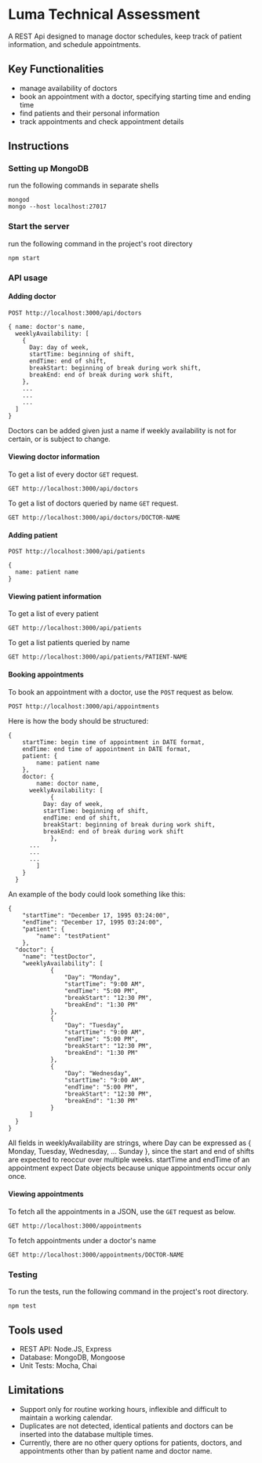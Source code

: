 # Luma Technical Assessment

A REST Api designed to manage doctor schedules, keep track of patient information, and schedule appointments.

## Key Functionalities
* manage availability of doctors
* book an appointment with a doctor, specifying starting time and ending time
* find patients and their personal information
* track appointments and check appointment details

## Instructions

### Setting up MongoDB
run the following commands in separate shells
```
mongod
mongo --host localhost:27017
```

### Start the server
run the following command in the project's root directory
```
npm start
```

### API usage

#### Adding doctor

```
POST http://localhost:3000/api/doctors
```  
```
{ name: doctor's name,
  weeklyAvailability: [
    {
      Day: day of week,
      startTime: beginning of shift,
      endTime: end of shift,
      breakStart: beginning of break during work shift,
      breakEnd: end of break during work shift,
    },
    ...
    ...
    ...
  ]
}
```  

Doctors can be added given just a name if weekly availability is not for certain, or is subject to change.


#### Viewing doctor information

To get a list of every doctor
 `GET` request.    
```
GET http://localhost:3000/api/doctors
```

To get a list of doctors queried by name
`GET` request.
```
GET http://localhost:3000/api/doctors/DOCTOR-NAME
```


#### Adding patient

```
POST http://localhost:3000/api/patients
```
```
{
  name: patient name
}
```

#### Viewing patient information

To get a list of every patient  
```
GET http://localhost:3000/api/patients
```

To get a list patients queried by name
```
GET http://localhost:3000/api/patients/PATIENT-NAME
```

#### Booking appointments

To book an appointment with a doctor, use the `POST` request as below.
```
POST http://localhost:3000/api/appointments
```

Here is how the body should be structured:
```
{
	startTime: begin time of appointment in DATE format,
	endTime: end time of appointment in DATE format,
  	patient: {
		name: patient name
	},
  	doctor: {
    	name: doctor name,
      weeklyAvailability: [
			{
          Day: day of week,
          startTime: beginning of shift,
          endTime: end of shift,
          breakStart: beginning of break during work shift,
          breakEnd: end of break during work shift
			},
      ...
      ...
      ...
		]
  	}
  }
```

An example of the body could look something like this:
```
{
	"startTime": "December 17, 1995 03:24:00",
	"endTime": "December 17, 1995 03:24:00",
  	"patient": {
		"name": "testPatient"
	},
  "doctor": {
    "name": "testDoctor",
    "weeklyAvailability": [
			{
  				"Day": "Monday",
  				"startTime": "9:00 AM",
  				"endTime": "5:00 PM",
  				"breakStart": "12:30 PM",
  				"breakEnd": "1:30 PM"
			},
			{
  				"Day": "Tuesday",
  				"startTime": "9:00 AM",
  				"endTime": "5:00 PM",
  				"breakStart": "12:30 PM",
  				"breakEnd": "1:30 PM"
			},
			{
  				"Day": "Wednesday",
  				"startTime": "9:00 AM",
  				"endTime": "5:00 PM",
  				"breakStart": "12:30 PM",
  				"breakEnd": "1:30 PM"
			}
	  ]
  }
}
```
All fields in weeklyAvailability are strings, where Day can be expressed as { Monday, Tuesday, Wednesday, ... Sunday }, since the start and end of shifts are expected to reoccur over multiple weeks.
startTime and endTime of an appointment expect Date objects because unique appointments occur only once.

#### Viewing appointments

To fetch all the appointments in a JSON, use the `GET` request as below.  
```
GET http://localhost:3000/appointments
```

To fetch appointments under a doctor's name
```
GET http://localhost:3000/appointments/DOCTOR-NAME
```

### Testing
To run the tests, run the following command in the project's root directory.
```
npm test
```

## Tools used

* REST API: Node.JS, Express  
* Database: MongoDB, Mongoose  
* Unit Tests: Mocha, Chai


## Limitations

* Support only for routine working hours, inflexible and difficult to maintain a working calendar.
* Duplicates are not detected, identical patients and doctors can be inserted into the database multiple times.
* Currently, there are no other query options for patients, doctors, and appointments other than by patient name and doctor name.
